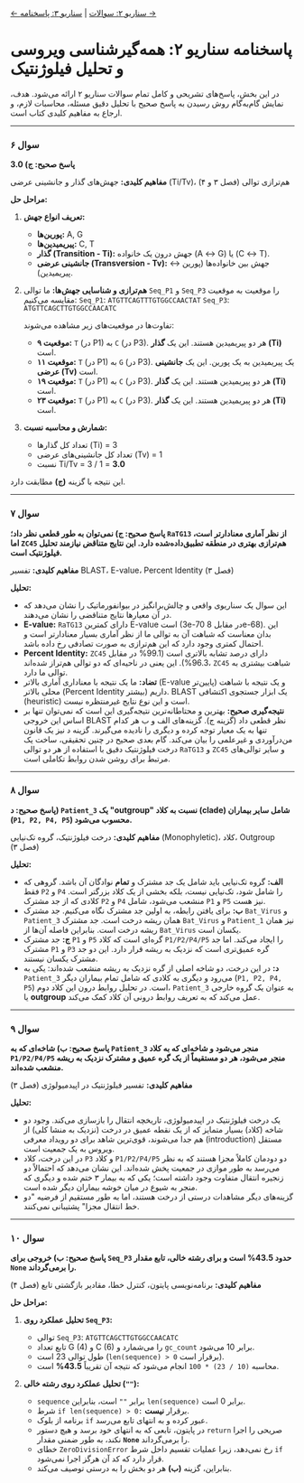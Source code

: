 [← سناریو ۲: سوالات](./scenario-02-questions.md) | [سناریو ۳: پاسخنامه →](./scenario-03-answers.md)

# پاسخنامه سناریو ۲: همه‌گیرشناسی ویروسی و تحلیل فیلوژنتیک

در این بخش، پاسخ‌های تشریحی و کامل تمام سوالات سناریو ۲ ارائه می‌شود. هدف، نمایش گام‌به‌گام روش رسیدن به پاسخ صحیح با تحلیل دقیق مسئله، محاسبات لازم، و ارجاع به مفاهیم کلیدی کتاب است.

---

### **سوال ۶**

**پاسخ صحیح: ج) 3.0**

**مفاهیم کلیدی:** جهش‌های گذار و جانشینی عرضی (Ti/Tv)، هم‌ترازی توالی (فصل ۳ و ۴)

**مراحل حل:**

1.  **تعریف انواع جهش:**

    - **پورین‌ها:** A, G
    - **پیریمیدین‌ها:** C, T
    - **گذار (Transition - Ti):** جهش درون یک خانواده (A ↔ G) یا (C ↔ T).
    - **جانشینی عرضی (Transversion - Tv):** جهش بین خانواده‌ها (پورین ↔ پیریمیدین).

2.  **هم‌ترازی و شناسایی جهش‌ها:**
    ما توالی `Seq_P1` و `Seq_P3` را موقعیت به موقعیت مقایسه می‌کنیم:
    `Seq_P1`: `ATGTTCAGTTTGTGGCCAACTAT`
    `Seq_P3`: `ATGTTCAGCTTGTGGCCAACATC`

    تفاوت‌ها در موقعیت‌های زیر مشاهده می‌شوند:

    - **موقعیت ۹:** `T` (در P1) به `C` (در P3). هر دو پیریمیدین هستند. این یک **گذار (Ti)** است.
    - **موقعیت ۱۱:** `T` (در P1) به `G` (در P3). یک پیریمیدین به یک پورین. این یک **جانشینی عرضی (Tv)** است.
    - **موقعیت ۱۹:** `T` (در P1) به `C` (در P3). هر دو پیریمیدین هستند. این یک **گذار (Ti)** است.
    - **موقعیت ۲۳:** `T` (در P1) به `C` (در P3). هر دو پیریمیدین هستند. این یک **گذار (Ti)** است.

3.  **شمارش و محاسبه نسبت:**
    - تعداد کل گذارها (Ti) = 3
    - تعداد کل جانشینی‌های عرضی (Tv) = 1
    - نسبت Ti/Tv = 3 / 1 = **3.0**

این نتیجه با گزینه **(ج)** مطابقت دارد.

---

### **سوال ۷**

**پاسخ صحیح: ج) نمی‌توان به طور قطعی نظر داد؛ `RaTG13` از نظر آماری معنادارتر است، اما `ZC45` هم‌ترازی بهتری در منطقه تطبیق‌داده‌شده دارد. این نتایج متناقض نیازمند تحلیل فیلوژنتیک است.**

**مفاهیم کلیدی:** تفسیر BLAST، E-value، Percent Identity (فصل ۳)

**تحلیل:**

- این سوال یک سناریوی واقعی و چالش‌برانگیز در بیوانفورماتیک را نشان می‌دهد که در آن معیارها نتایج متناقضی را نشان می‌دهند.
- **E-value:** `RaTG13` دارای کمترین E-value است (3e-70 در مقابل 8e-68). این بدان معناست که شباهت آن به توالی ما از نظر آماری بسیار معنادارتر است و احتمال کمتری وجود دارد که این هم‌ترازی به صورت تصادفی رخ داده باشد.
- **Percent Identity:** `ZC45` دارای درصد تشابه بالاتری است (99.1% در مقابل 96.3%). این یعنی در ناحیه‌ای که دو توالی هم‌تراز شده‌اند، `ZC45` شباهت بیشتری به توالی ما دارد.
- **تضاد:** ما یک نتیجه با معناداری آماری بالاتر (E-value پایین‌تر) و یک نتیجه با شباهت محلی بالاتر (Percent Identity بیشتر) داریم. BLAST یک ابزار جستجوی اکتشافی (heuristic) است و این نوع نتایج غیرمنتظره نیست.
- **نتیجه‌گیری صحیح:** بهترین و محتاطانه‌ترین نتیجه‌گیری این است که نمی‌توان تنها بر اساس این خروجی BLAST نظر قطعی داد (گزینه ج). گزینه‌های الف و ب هر کدام تنها به یک معیار توجه کرده و دیگری را نادیده می‌گیرند. گزینه د نیز یک قانون من‌درآوردی و غیرعلمی را بیان می‌کند. گام بعدی صحیح در چنین تحقیقی، ساخت یک درخت فیلوژنتیک دقیق با استفاده از هر دو توالی `RaTG13` و `ZC45` و سایر توالی‌های مرتبط برای روشن شدن روابط تکاملی است.

---

### **سوال ۸**

**پاسخ صحیح: د) `Patient_3` یک "outgroup" نسبت به کلاد (clade) شامل سایر بیماران (`P1, P2, P4, P5`) محسوب می‌شود.**

**مفاهیم کلیدی:** درخت فیلوژنتیک، گروه تک‌نیایی (Monophyletic)، کلاد، Outgroup (فصل ۳)

**تحلیل:**

- **الف:** گروه تک‌نیایی باید شامل یک جد مشترک و **تمام** نوادگان آن باشد. گروهی که فقط `P2` و `P4` را شامل شود، تک‌نیایی نیست، بلکه بخشی از یک کلاد بزرگتر است. کلادی که از جد مشترک `P2` و `P4` منشعب می‌شود، شامل `P1` و `P5` نیز هست.
- **ب:** برای یافتن رابطه، به اولین جد مشترک نگاه می‌کنیم. جد مشترک `Bat_Virus` و `Patient_3` همان ریشه درخت است. جد مشترک `Bat_Virus` و `Patient_1` نیز همان ریشه درخت است. بنابراین فاصله آن‌ها از `Bat_Virus` یکسان است.
- **ج:** جد مشترک `P1` و `P5` گره‌ای است که کلاد `P1/P2/P4/P5` را ایجاد می‌کند. اما جد مشترک `P1` و `P3` گره عمیق‌تری است که نزدیک به ریشه قرار دارد. این دو جد مشترک یکسان نیستند.
- **د:** در این درخت، دو شاخه اصلی از گره نزدیک به ریشه منشعب شده‌اند: یکی به `Patient_3` می‌رود و دیگری به کلادی که شامل تمام بیماران دیگر (`P1, P2, P4, P5`) است. در تحلیل روابط درون این کلاد دوم، `Patient_3` به عنوان یک گروه خارجی یا **outgroup** عمل می‌کند که به تعریف روابط درونی آن کلاد کمک می‌کند.

---

### **سوال ۹**

**پاسخ صحیح: ب) شاخه‌ای که به `Patient_3` منجر می‌شود و شاخه‌ای که به کلاد `P1/P2/P4/P5` منجر می‌شود، هر دو مستقیماً از یک گره عمیق و مشترک نزدیک به ریشه منشعب شده‌اند.**

**مفاهیم کلیدی:** تفسیر فیلوژنتیک در اپیدمیولوژی (فصل ۳)

**تحلیل:**

- یک درخت فیلوژنتیک در اپیدمیولوژی، تاریخچه انتقال را بازسازی می‌کند. وجود دو شاخه (کلاد) بسیار متمایز که از یک نقطه عمیق در درخت (نزدیک به منشا کلی) از هم جدا می‌شوند، قوی‌ترین شاهد برای دو رویداد معرفی (introduction) مستقل ویروس به یک جمعیت است.
- در این درخت، کلاد `P3` و کلاد `P1/P2/P4/P5` دو دودمان کاملاً مجزا هستند که به نظر می‌رسد به طور موازی در جمعیت پخش شده‌اند. این نشان می‌دهد که احتمالاً دو زنجیره انتقال متفاوت وجود داشته است؛ یکی که به بیمار ۳ ختم شده و دیگری که منجر به شیوع در میان خوشه بیماران دیگر شده است.
- گزینه‌های دیگر مشاهدات درستی از درخت هستند، اما به طور مستقیم از فرضیه "دو خط انتقال مجزا" پشتیبانی نمی‌کنند.

---

### **سوال ۱۰**

**پاسخ صحیح: ب) خروجی برای `Seq_P3` حدود 43.5% است و برای رشته خالی، تابع مقدار `None` را برمی‌گرداند.**

**مفاهیم کلیدی:** برنامه‌نویسی پایتون، کنترل خطا، مقادیر بازگشتی تابع (فصل ۴)

**مراحل حل:**

1.  **تحلیل عملکرد روی `Seq_P3`:**

    - توالی `Seq_P3`: `ATGTTCAGCTTGTGGCCAACATC`
    - تابع تعداد G (4) و C (6) را می‌شمارد و `gc_count` برابر 10 می‌شود.
    - طول توالی 23 است (`len(sequence) > 0` برقرار است).
    - محاسبه `(10 / 23) * 100` انجام می‌شود که نتیجه آن تقریباً **43.5%** است.

2.  **تحلیل عملکرد روی رشته خالی (`""`):**
    - `sequence` برابر `""` است، بنابراین `len(sequence)` برابر 0 است.
    - شرط `if len(sequence) > 0:` برقرار **نیست**.
    - برنامه از بلوک `if` عبور کرده و به انتهای تابع می‌رسد.
    - در پایتون، تابعی که به انتهای خود برسد و هیچ دستور `return` صریحی را اجرا نکند، به طور ضمنی مقدار **`None`** را برمی‌گرداند.
    - خطای `ZeroDivisionError` رخ نمی‌دهد، زیرا عملیات تقسیم داخل شرط `if` قرار دارد که کد آن هرگز اجرا نمی‌شود.
    - بنابراین، گزینه **(ب)** هر دو بخش را به درستی توصیف می‌کند.

